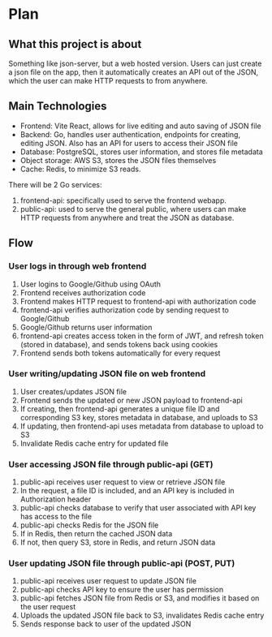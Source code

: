 # Plan
## What this project is about
Something like json-server, but a web hosted version. Users can just create a json file on the app, then it automatically creates an API out of the JSON, which the user can make HTTP requests to from anywhere.

## Main Technologies
- Frontend: Vite React, allows for live editing and auto saving of JSON file
- Backend: Go, handles user authentication, endpoints for creating, editing JSON. Also has an API for users to access their JSON file
- Database: PostgreSQL, stores user information, and stores file metadata
- Object storage: AWS S3, stores the JSON files themselves
- Cache: Redis, to minimize S3 reads.

There will be 2 Go services:
1. frontend-api: specifically used to serve the frontend webapp.
2. public-api: used to serve the general public, where users can make HTTP requests from anywhere and treat the JSON as database.

## Flow
### User logs in through web frontend
1. User logins to Google/Github using OAuth
2. Frontend receives authorization code
3. Frontend makes HTTP request to frontend-api with authorization code
4. frontend-api verifies authorization code by sending request to Google/Github
5. Google/Github returns user information
6. frontend-api creates access token in the form of JWT, and refresh token (stored in database), and sends tokens back using cookies
7. Frontend sends both tokens automatically for every request

### User writing/updating JSON file on web frontend
1. User creates/updates JSON file
2. Frontend sends the updated or new JSON payload to frontend-api
3. If creating, then frontend-api generates a unique file ID and corresponding S3 key, stores metadata in database, and uploads to S3
4. If updating, then frontend-api uses metadata from database to upload to S3
5. Invalidate Redis cache entry for updated file

### User accessing JSON file through public-api (GET)
1. public-api receives user request to view or retrieve JSON file
2. In the request, a file ID is included, and an API key is included in Authorization header
3. public-api checks database to verify that user associated with API key has access to the file
4. public-api checks Redis for the JSON file
5. If in Redis, then return the cached JSON data
6. If not, then query S3, store in Redis, and return JSON data

### User updating JSON file through public-api (POST, PUT)
1. public-api receives user request to update JSON file
2. public-api checks API key to ensure the user has permission
3. public-api fetches JSON file from Redis or S3, and modifies it based on the user request
4. Uploads the updated JSON file back to S3, invalidates Redis cache entry
5. Sends response back to user of the updated JSON

